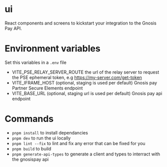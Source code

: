 # ui

React components and screens to kickstart your integration to the Gnosis Pay API.

# Environment variables
Set this variables in a `.env` file
- VITE_PSE_RELAY_SERVER_ROUTE the url of the relay server to request the PSE ephemeral token, e.g https://my-server.com/get-token
- VITE_IFRAME_HOST (optional, staging is used per default) Gnosis pay Partner Secure Elements endpoint
- VITE_BASE_URL (optional, staging url is used per default) Gnosis pay api endpoint

# Commands
- `pnpm install` to install dependancies
- `pnpm dev` to run the ui locally
- `pnpm lint --fix` to lint and fix any error that can be fixed for you
- `pnpm build` to build
- `pnpm generate-api-types` to generate a client and types to interract with the gnosispay api